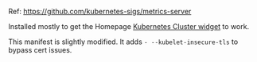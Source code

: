 Ref: https://github.com/kubernetes-sigs/metrics-server

Installed mostly to get the Homepage [Kubernetes Cluster widget](https://gethomepage.dev/widgets/info/kubernetes/) to work.

This manifest is slightly modified. It adds `- --kubelet-insecure-tls` to bypass cert issues.
